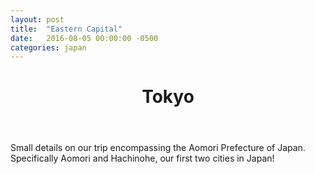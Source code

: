 ```yaml
---
layout: post
title:  "Eastern Capital"
date:   2016-08-05 00:00:00 -0500
categories: japan
---
```

<header>
	<h1>
		Tokyo
	</h1>
</header>
Small details on our trip encompassing the Aomori Prefecture of Japan. Specifically Aomori and Hachinohe, our first two cities in Japan! 


